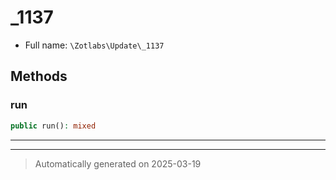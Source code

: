 
# _1137





* Full name: `\Zotlabs\Update\_1137`




## Methods


### run



```php
public run(): mixed
```












***


***
> Automatically generated on 2025-03-19
